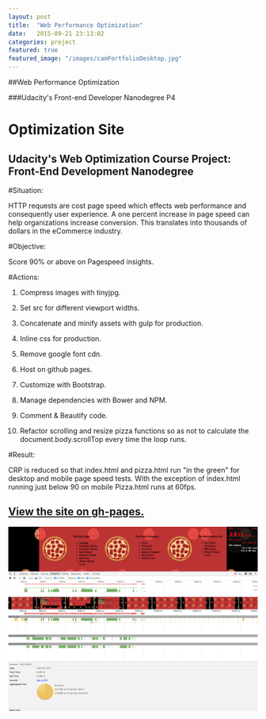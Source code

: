 ```yaml
---
layout: post
title:  "Web Performance Optimization"
date:   2015-09-21 23:13:02
categories: project
featured: true
featured_image: "/images/camPortfolioDesktop.jpg"
---
```


##Web Performance Optimization

###Udacity's Front-end Developer Nanodegree P4

# Optimization Site

## Udacity's Web Optimization Course Project: Front-End Development Nanodegree

#Situation:

HTTP requests are cost page speed which effects web performance and consequently user experience.  A one percent increase in page speed can help organizations increase conversion. This translates into thousands of dollars in the eCommerce industry.

#Objective:

Score 90% or above on Pagespeed insights.

#Actions:
1) Compress images with tinyjpg.

2) Set src for different viewport widths.

3) Concatenate and minify assets with gulp for production.

4) Inline css for production.

5) Remove google font cdn.

6) Host on github pages.

7) Customize with Bootstrap.

8) Manage dependencies with Bower and NPM.

9) Comment & Beautify code.

10) Refactor scrolling and resize pizza functions so as not to calculate the document.body.scrollTop every time the loop runs.

#Result:

CRP is reduced so that index.html and pizza.html run "in the green" for desktop and mobile page speed tests.  With the exception of index.html running just below 90 on mobile Pizza.html runs at 60fps.

## [View the site on gh-pages.](http://jaroot32.github.io/optimizationSite/)

![PizzaAnimationStackTrace](/images/PizzariaStackTrace.png)





